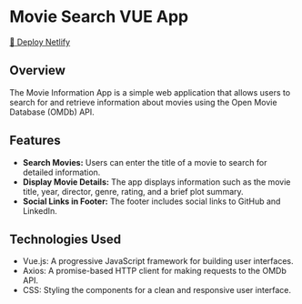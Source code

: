 # Movie Search VUE App

[🚀 Deploy Netlify](https://jazzy-duckanoo-1ea402.netlify.app/)

## Overview

The Movie Information App is a simple web application that allows users to search for and retrieve information about movies using the Open Movie Database (OMDb) API.



## Features

- **Search Movies:** Users can enter the title of a movie to search for detailed information.
- **Display Movie Details:** The app displays information such as the movie title, year, director, genre, rating, and a brief plot summary.
- **Social Links in Footer:** The footer includes social links to GitHub and LinkedIn.

## Technologies Used

- Vue.js: A progressive JavaScript framework for building user interfaces.
- Axios: A promise-based HTTP client for making requests to the OMDb API.
- CSS: Styling the components for a clean and responsive user interface.